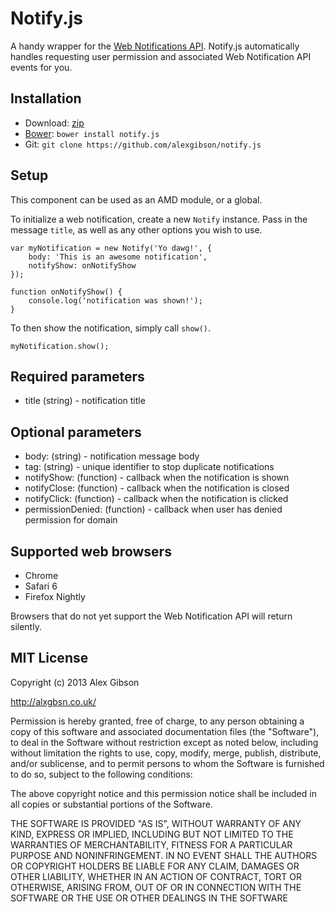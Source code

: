 Notify.js
=========

A handy wrapper for the [Web Notifications API](http://www.w3.org/TR/notifications/). Notify.js automatically handles requesting user permission and associated Web Notification API events for you.

Installation
---------------------------------------

* Download: [zip](https://github.com/alexgibson/notify.js/zipball/master)
* [Bower](https://github.com/twitter/bower/): `bower install notify.js`
* Git: `git clone https://github.com/alexgibson/notify.js`

Setup
---------

This component can be used as an AMD module, or a global.

To initialize a web notification, create a new `Notify` instance. Pass in the message `title`, as well as any other options you wish to use.

```
var myNotification = new Notify('Yo dawg!', {
	body: 'This is an awesome notification',
	notifyShow: onNotifyShow
});

function onNotifyShow() {
	console.log('notification was shown!');
}
```

To then show the notification, simply call `show()`.

```
myNotification.show(); 
```

Required parameters
-------------------

* title (string) - notification title

Optional parameters
-------------------

* body: (string) - notification message body
* tag: (string) - unique identifier to stop duplicate notifications
* notifyShow: (function) - callback when the notification is shown
* notifyClose: (function) - callback when the notification is closed
* notifyClick: (function) - callback when the notification is clicked
* permissionDenied: (function) - callback when user has denied permission for domain

Supported web browsers
---------------------------------------

- Chrome
- Safari 6
- Firefox Nightly

Browsers that do not yet support the Web Notification API will return silently.
	
MIT License
---------------------------------------

Copyright (c) 2013 Alex Gibson

http://alxgbsn.co.uk/

Permission is hereby granted, free of charge, to any person obtaining a copy of this software and associated documentation files (the "Software"), to deal in the Software without restriction except as noted below, including without limitation the rights to use, copy, modify, merge, publish, distribute, and/or sublicense, and to permit persons to whom the Software is furnished to do so, subject to the following conditions:

The above copyright notice and this permission notice shall be included in all copies or substantial portions of the Software.

THE SOFTWARE IS PROVIDED "AS IS", WITHOUT WARRANTY OF ANY KIND, EXPRESS OR IMPLIED, INCLUDING BUT NOT LIMITED TO THE WARRANTIES OF MERCHANTABILITY, FITNESS FOR A PARTICULAR PURPOSE AND NONINFRINGEMENT. IN NO EVENT SHALL THE AUTHORS OR COPYRIGHT HOLDERS BE LIABLE FOR ANY CLAIM, DAMAGES OR OTHER LIABILITY, WHETHER IN AN ACTION OF CONTRACT, TORT OR OTHERWISE, ARISING FROM, OUT OF OR IN CONNECTION WITH THE SOFTWARE OR THE USE OR OTHER DEALINGS IN THE SOFTWARE
